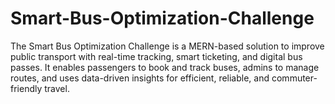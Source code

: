 # Smart-Bus-Optimization-Challenge
The Smart Bus Optimization Challenge is a MERN-based solution to improve public transport with real-time tracking, smart ticketing, and digital bus passes. It enables passengers to book and track buses, admins to manage routes, and uses data-driven insights for efficient, reliable, and commuter-friendly travel.

